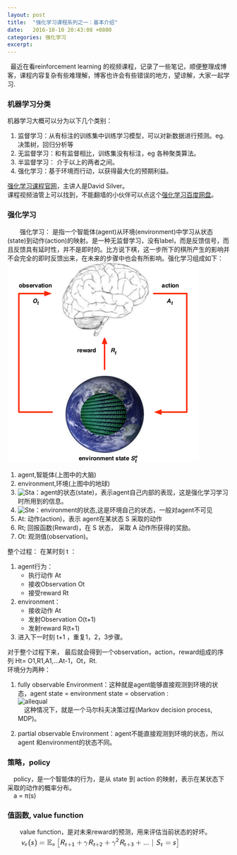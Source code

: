 ```yaml
---
layout: post
title:  "强化学习课程系列之一：基本介绍"
date:   2016-10-10 20:43:08 +0800
categories: 强化学习 
excerpt:
---
```



&ensp;最近在看reinforcement learning 的视频课程，记录了一些笔记，顺便整理成博客，课程内容复杂有些难理解，博客也许会有些错误的地方，望谅解，大家一起学习.  

### 机器学习分类

机器学习大概可以分为以下几个类别：  

1. 监督学习：从有标注的训练集中训练学习模型，可以对新数据进行预测。eg. 决策树，回归分析等  
2. 无监督学习：和有监督相比，训练集没有标注，eg 各种聚类算法。  
3. 半监督学习： 介于以上的两者之间。  
4. 强化学习：基于环境而行动，以获得最大化的预期利益。  

[强化学习课程官网](http://www0.cs.ucl.ac.uk/staff/d.silver/web/Teaching.html)，主讲人是David Silver。  
课程视频油管上可以找到，不能翻墙的小伙伴可以点这个[强化学习百度网盘](https://pan.baidu.com/s/10M8gA#list/path=%2F)。   

### 强化学习

&emsp;&emsp;强化学习： 是指一个智能体(agent)从环境(environment)中学习从状态(state)到动作(action)的映射。是一种无监督学习，没有label，而是反馈信号，而且反馈具有延时性，并不是即时的。比方说下棋，这一步所下的棋所产生的影响并不会完全的即时反馈出来，在未来的步骤中也会有所影响。强化学习组成如下：     
![relearning](/images/rel2/relearning.png)     

1. agent,智能体(上图中的大脑)  
2. environment,环境(上图中的地球)  
3. ![Sta](/images/rel2/sat_zpsoivwxc1w.gif)：agent的状态(state)，表示agent自己内部的表现，这是强化学习学习时所用到的信息。  
4. ![Ste](/images/rel2/sae_zps7x3vpkib.gif)：environment的状态,这是环境自己的状态，一般对agent不可见    
4. At: 动作(action)，表示 agent在某状态 S 采取的动作      
5. Rt; 回报函数(Reward)，在 S 状态， 采取 A 动作所获得的奖励。  
6. Ot: 观测值(observation)。  

整个过程：
在某时刻 t ：  

1. agent行为：    
	* 执行动作 At  
	* 接收Observation Ot  
	* 接受reward Rt  
2. environment：  
	* 接收动作 At   
	* 发射Observation O(t+1)  
	* 发射reward R(t+1)   
3. 进入下一时刻 t+1 ，重复1，2，3步骤。  

对于整个过程下来， 最后就会得到一个observation，action，reward组成的序列 Ht= O1,R1,A1,...At-1，Ot，Rt.   
环境分为两种：  

1. fully observable Environment：这种就是agent能够直接观测到环境的状态，agent state = environment state = observation :      
![allequal](/images/rel2/OAEstate_zpsang0tk5n.gif)    
&emsp;这种情况下，就是一个马尔科夫决策过程(Markov decision process, MDP)。  

2. partial observable Environment：agent不能直接观测到环境的状态，所以agent 和environment的状态不同。  

### 策略，policy 

&emsp;policy，是一个智能体的行为，是从 state 到 action 的映射，表示在某状态下采取的动作的概率分布。  
&emsp;a = π(s)  

### 值函数, value function 

&emsp;&emsp;value function，是对未来reward的预测，用来评估当前状态的好坏。  
&emsp;&emsp;![vs](/images/rel2/vs.png)  

